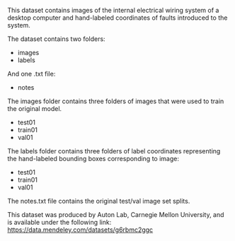 
This dataset contains images of the internal electrical wiring system of a desktop computer and hand-labeled coordinates of faults introduced to the system.

The dataset contains two folders:
- images
- labels

And one .txt file:
- notes

The images folder contains three folders of images that were used to train the original model.
- test01
- train01
- val01

The labels folder contains three folders of label coordinates representing the hand-labeled bounding boxes corresponding to image:
- test01
- train01
- val01

The notes.txt file contains the original test/val image set splits.

This dataset was produced by Auton Lab, Carnegie Mellon University, and is available under the following link:
https://data.mendeley.com/datasets/g6rbmc2ggc

